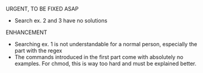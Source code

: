 URGENT, TO BE FIXED ASAP
- Search ex. 2 and 3 have no solutions

ENHANCEMENT
- Searching ex. 1 is not understandable for a normal person, especially the part with the regex
- The commands introduced in the first part come with absolutely no examples. For chmod, this is way too hard and must be explained better.
